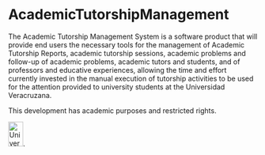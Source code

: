 # AcademicTutorshipManagement
The Academic Tutorship Management System is a software product that will provide end users the necessary tools for the management of Academic Tutorship Reports, academic tutorship sessions, academic problems and follow-up of academic problems, academic tutors and students, and of professors and educative experiences, allowing the time and effort currently invested in the manual execution of tutorship activities to be used for the attention provided to university students at the Universidad Veracruzana.

This development has academic purposes and restricted rights. 

<img src="https://upload.wikimedia.org/wikipedia/commons/thumb/8/8f/Logo_de_la_Universidad_Veracruzana.svg/696px-Logo_de_la_Universidad_Veracruzana.svg.png" alt="Universidad Veracruzana" width="30" height="50" />.
